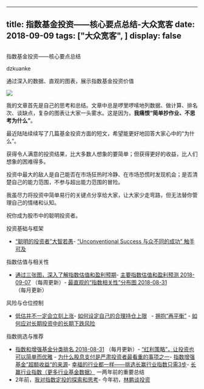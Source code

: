 
---
title:   指数基金投资——核心要点总结-大众宽客
date: 2018-09-09
tags: ["大众宽客", ]
display: false
---


## 



指数基金投资——核心要点总结




dzkuanke




通过深入的数据、直观的图表，展示指数基金投资价值


<img class="" data-copyright="0" data-ratio="0.77890625" data-s="300,640" src="https://mmbiz.qpic.cn/mmbiz_jpg/PKw3FQPmhIiamwukfh8BeLRsP3s2CjR4znJ31iaxERpAZdPjqIEU3UqvcQZTt9iadArL9hoHP1Ogy4r3XmV0W3YMw/640?wx_fmt=jpeg" data-type="jpeg" data-w="1280" style=""/>



我的文章首先是自己的思考和总结。文章中总是啰里啰嗦地列数据、做计算、排名次、谈缺点，复杂的图表让大家一头雾水。这是因为，**我痛恨“简单抄作业、不思考为什么”**。



最近陆陆续续写了几篇基金投资方面的短文，希望能更好地回答大家心中的“为什么”。



获得令人满意的投资结果，比大多数人想象的要简单；但获得更好的收益，比人们想象的困难得多。



投资中最大的敌人是自己能否在市场狂热时冷静、在市场恐慌时发现机会；是否清楚自己的能力范围，不参与超出能力范围的冒险。



我虽尽力将投资中简单易行的关键点分享给大家，让大家少走弯路，但无法替你管理自己的情绪和认知。



祝你成为股市中的聪明投资者。





投资基础与框架
- [“聪明的投资者”大智若愚](http://mp.weixin.qq.com/s?__biz=MzAwMTc1MDcwNw==&amp;mid=2648273008&amp;idx=1&amp;sn=1986e188daec22378d05243c9970483c&amp;chksm=82f933acb58ebabae67065fc8fb942a6458e6d204acbfe42d5eaf68f6c49ee02353936ac64c5&amp;scene=21#wechat_redirect)- [“Unconventional Success 与众不同的成功” 触手可及](http://mp.weixin.qq.com/s?__biz=MzAwMTc1MDcwNw==&amp;mid=2648273011&amp;idx=1&amp;sn=e22705a245e90fb6e42877456523cdcd&amp;chksm=82f933afb58ebab9945ddad1406b7ee013416143466430ab9e04883cf94942b0d1dc10ac6ca1&amp;scene=21#wechat_redirect)


指数估值与相关性
- [通过三张图，深入了解指数估值和盈利预期](http://mp.weixin.qq.com/s?__biz=MzAwMTc1MDcwNw==&amp;mid=2648272932&amp;idx=1&amp;sn=3c59f8e37a725396d20f150d499bfed9&amp;chksm=82f933f8b58ebaeed34a6e2998fcda433b5bd0b3dedf2b2601b0665859f2cdb8f757c90cea3c&amp;scene=21#wechat_redirect)- [主要指数估值和盈利预测 2018-09-07](http://mp.weixin.qq.com/s?__biz=MzAwMTc1MDcwNw==&amp;mid=2648273115&amp;idx=1&amp;sn=a016bdf04a5faf6f7c2f7ec83f72b7d5&amp;chksm=82f93307b58eba118fd6df0fbd8352afc8d33400c5ec75fc52484ac525e4869a6aaf2657961e&amp;scene=21#wechat_redirect)&nbsp;（每周更新）- [最直观的“指数相关性”分布图 2018-08-31](http://mp.weixin.qq.com/s?__biz=MzAwMTc1MDcwNw==&amp;mid=2648273017&amp;idx=1&amp;sn=b45a2350a804125af1e32f2e2a857715&amp;chksm=82f933a5b58ebab37c7269c0bccd14f39f088063f19a9e77b1e08730e5fd8c1c268c15b5ecf3&amp;scene=21#wechat_redirect)（每月更新）


风险与仓位控制
- [低估并不一定会立刻上涨](http://mp.weixin.qq.com/s?__biz=MzAwMTc1MDcwNw==&amp;mid=2648272785&amp;idx=1&amp;sn=9d714f0b5ff155d37941bac5e3bd5ae2&amp;chksm=82f92c4db58ea55bd7466b6630b06154a4732053fd8c5ef953f51d77bef4920c4620eb713c68&amp;scene=21#wechat_redirect)- [如何设定自己的合理持仓上限](http://mp.weixin.qq.com/s?__biz=MzAwMTc1MDcwNw==&amp;mid=2648272839&amp;idx=1&amp;sn=1a5a3ef8d64854d2295ab552eb46bee2&amp;chksm=82f92c1bb58ea50d7fa08b67e587847451caa1d8a2be8d3c4506a0d11c47e6b96c9903ddec60&amp;scene=21#wechat_redirect)&nbsp; &nbsp;- [拥抱“再平衡”](http://mp.weixin.qq.com/s?__biz=MzAwMTc1MDcwNw==&amp;mid=2648273055&amp;idx=1&amp;sn=761f295c0870ddd150f9871a5f5a9c99&amp;chksm=82f93343b58eba555721005feded2a38e14d8df49ff048909f5b15d24e0b733a2f363a264b17&amp;scene=21#wechat_redirect)&nbsp;- [如何应对长期投资中的长期下跌风险](http://mp.weixin.qq.com/s?__biz=MzAwMTc1MDcwNw==&amp;mid=2648272839&amp;idx=1&amp;sn=1a5a3ef8d64854d2295ab552eb46bee2&amp;chksm=82f92c1bb58ea50d7fa08b67e587847451caa1d8a2be8d3c4506a0d11c47e6b96c9903ddec60&amp;scene=21#wechat_redirect)


指数挑选与推荐
- [指数和增强基金分类排名 2018-08-31](http://mp.weixin.qq.com/s?__biz=MzAwMTc1MDcwNw==&amp;mid=2648273048&amp;idx=1&amp;sn=a4d4a9b9079fc26fd0fcbfc81fd8ac63&amp;chksm=82f93344b58eba52a0022cb952422b4c12fa7342193d38a07ea37b50ef9c993af4dc007cc104&amp;scene=21#wechat_redirect)&nbsp;（每月更新）- [“红利策略”，让投资也可以简单而优雅](http://mp.weixin.qq.com/s?__biz=MzAwMTc1MDcwNw==&amp;mid=2648272962&amp;idx=1&amp;sn=2d34bdfc8e1ae77d6cae4e9ecd258aa5&amp;chksm=82f9339eb58eba883cf976ef1ad27b83da5215a11a3ff63dc624abdbe035866b86b844e8541a&amp;scene=21#wechat_redirect)&nbsp;- [为什么股息支付是严肃投资者最看重的事项之一](http://mp.weixin.qq.com/s?__biz=MzAwMTc1MDcwNw==&amp;mid=2648273064&amp;idx=1&amp;sn=0827e4736b68f73ad00583a8916115a9&amp;chksm=82f93374b58eba625ef8246d723916e57fd2d622f2359b02bf6c13086fe5338fb564f43717f8&amp;scene=21#wechat_redirect)- [指数增强基金”超额收益“的来源](http://mp.weixin.qq.com/s?__biz=MzAwMTc1MDcwNw==&amp;mid=2648272968&amp;idx=1&amp;sn=598917da4403d77210aa3b1a460658e4&amp;chksm=82f93394b58eba82c9a7cb228c22c656fe88c5203ff149473f9edd2d4127e44df65f5bdb146b&amp;scene=21#wechat_redirect)- [幸福的行业都一样——挑选长赢行业指数只需3步](http://mp.weixin.qq.com/s?__biz=MzAwMTc1MDcwNw==&amp;mid=2648273097&amp;idx=1&amp;sn=2f957b81f3a7e74bc0c5ee9c00f5c027&amp;chksm=82f93315b58eba03bdd47cad22bda4c984a9762246dbcad1682d68578a21f5a574b80f1b11d7&amp;scene=21#wechat_redirect)- [长赢行业指数（更多行业基金数据）](http://mp.weixin.qq.com/s?__biz=MzAwMTc1MDcwNw==&amp;mid=2648273115&amp;idx=2&amp;sn=56f034bc6fe94a4129680459d65b8913&amp;chksm=82f93307b58eba11db3d245a5920994d8a6d0f141fc69afad75b80442f0059ded2b97e8c12f9&amp;scene=21#wechat_redirect)
一两年前的重要总结
- 2年前，[我对指数定投的探索和思考](http://mp.weixin.qq.com/s?__biz=MzAwMTc1MDcwNw==&amp;mid=2648271933&amp;idx=1&amp;sn=ac6f7b376e44b1093c9559fc574670c2&amp;chksm=82f92fe1b58ea6f72b3a16ef74e06006f0bb84573107c12d3f938a0e43040c20a0149f0ec749&amp;scene=21#wechat_redirect)- 今年初，[林鹏谈投资](http://mp.weixin.qq.com/s?__biz=MzAwMTc1MDcwNw==&amp;mid=2648272668&amp;idx=1&amp;sn=8b856498d05b4af2a36750135f7e08ae&amp;chksm=82f92cc0b58ea5d64116aae909c99cf7d01423025b50ccbf45b18c49fa6b30bd3f1fd80bd0a4&amp;scene=21#wechat_redirect)









